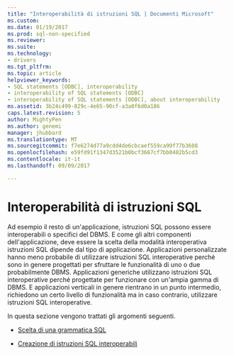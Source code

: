 ```yaml
---
title: "Interoperabilità di istruzioni SQL | Documenti Microsoft"
ms.custom: 
ms.date: 01/19/2017
ms.prod: sql-non-specified
ms.reviewer: 
ms.suite: 
ms.technology:
- drivers
ms.tgt_pltfrm: 
ms.topic: article
helpviewer_keywords:
- SQL statements [ODBC], interoperability
- interoperability of SQL statements [ODBC]
- interoperability of SQL statements [ODBC], about interoperability
ms.assetid: 3b24c499-829c-4e65-90cf-a3a0f6d0a186
caps.latest.revision: 5
author: MightyPen
ms.author: genemi
manager: jhubbard
ms.translationtype: MT
ms.sourcegitcommit: f7e6274d77a9cdd4de6cbcaef559ca99f77b3608
ms.openlocfilehash: e59fd91f1347d3521b0bcf3667cf7bb0482b5cd3
ms.contentlocale: it-it
ms.lasthandoff: 09/09/2017

---
```

# <a name="interoperability-of-sql-statements"></a>Interoperabilità di istruzioni SQL
Ad esempio il resto di un'applicazione, istruzioni SQL possono essere interoperabili o specifici del DBMS. E come gli altri componenti dell'applicazione, deve essere la scelta della modalità interoperativa istruzioni SQL dipende dal tipo di applicazione. Applicazioni personalizzate hanno meno probabile di utilizzare istruzioni SQL interoperative perché sono in genere progettati per sfruttare le funzionalità di uno o due probabilmente DBMS. Applicazioni generiche utilizzano istruzioni SQL interoperative perché progettate per funzionare con un'ampia gamma di DBMS. E applicazioni verticali in genere rientrano in un punto intermedio, richiedono un certo livello di funzionalità ma in caso contrario, utilizzare istruzioni SQL interoperative.  
  
 In questa sezione vengono trattati gli argomenti seguenti.  
  
-   [Scelta di una grammatica SQL](../../../odbc/reference/develop-app/choosing-an-sql-grammar.md)  
  
-   [Creazione di istruzioni SQL interoperabili](../../../odbc/reference/develop-app/constructing-interoperable-sql-statements.md)
